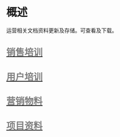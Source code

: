
# 概述

运营相关文档资料更新及存储。可查看及下载。

## [<font size="5" color="gray">销售培训</font>](https://xiyue-team.github.io/doc_op/salestraining/%E9%94%80%E5%94%AE%E5%9F%B9%E8%AE%AD)

## [<font size="5" color="gray">用户培训</font>](https://xiyue-team.github.io/doc_op/userstraining/%E7%94%A8%E6%88%B7%E5%9F%B9%E8%AE%AD)

## [<font size="5" color="gray">营销物料</font>](https://xiyue-team.github.io/doc_op/marketingmaterials/%E8%90%A5%E9%94%80%E7%89%A9%E6%96%99)

## [<font size="5" color="gray">项目资料</font>](https://xiyue-team.github.io/doc_op/projectfile/%E9%A1%B9%E7%9B%AE%E8%B5%84%E6%96%99)